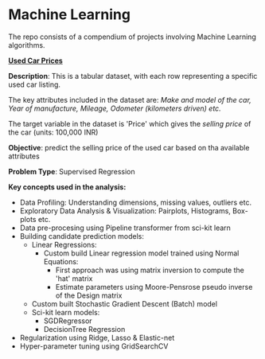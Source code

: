 # Machine Learning

The repo consists of a compendium of projects involving Machine Learning algorithms.

**[Used Car Prices](https://www.kaggle.com/datasets/sujay1844/used-car-prices)**

**Description**: This is a tabular dataset, with each row representing a specific used car listing. 

The key attributes included in the dataset are: *Make and model of the car, Year of manufacture, Mileage, Odometer (kilometers driven) etc.*

The target variable in the dataset is 'Price' which gives the *selling price* of the car (units: 100,000 INR)

**Objective**: predict the selling price of the used car based on tha available attributes

**Problem Type**: Supervised Regression 

**Key concepts used in the analysis:**
* Data Profiling: Understanding dimensions, missing values, outliers etc.
* Exploratory Data Analysis & Visualization: Pairplots, Histograms, Box-plots etc.
* Data pre-procesing using Pipeline transformer from sci-kit learn
* Building candidate prediction models:
    * Linear Regressions:
        * Custom build Linear regression model trained using Normal Equations:
            * First approach was using matrix inversion to compute the 'hat' matrix
            * Estimate parameters using Moore-Pensrose pseudo inverse of the Design matrix
    * Custom built Stochastic Gradient Descent (Batch) model
    * Sci-kit learn models:
        * SGDRegressor
        * DecisionTree Regression
* Regularization using Ridge, Lasso & Elastic-net
* Hyper-parameter tuning using GridSearchCV


